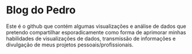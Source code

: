 # Blog do Pedro

Este é o github que contém algumas visualizações e análise de dados que pretendo compartilhar esporadicamente como forma de aprimorar minhas habilidades de visualizações de dados, transmissão de informações e divulgação de meus projetos pessoais/profissionais.
